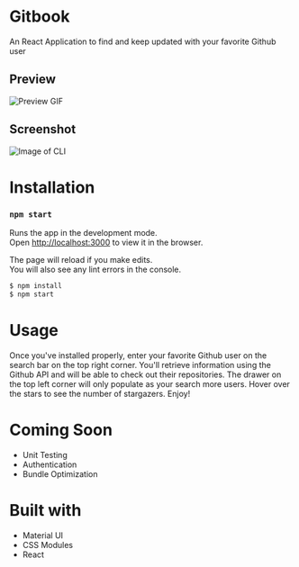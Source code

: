 # Gitbook
An React Application to find and keep updated with your favorite Github user

## Preview

![Preview GIF](https://i.imgur.com/zgHaQfv.gif)

## Screenshot

![Image of CLI](https://image.ibb.co/kGUqyS/Screen_Shot_2018_03_07_at_12_04_26_PM.png)

# Installation

### `npm start`

Runs the app in the development mode.<br>
Open [http://localhost:3000](http://localhost:3000) to view it in the browser.

The page will reload if you make edits.<br>
You will also see any lint errors in the console.

  ```sh
$ npm install
$ npm start
```
# Usage

Once you've installed properly, enter your favorite Github user on the search bar on the top right corner. You'll retrieve information using the Github API and will be able to check out their repositories. The drawer on the top left corner will only populate as your search more users. Hover over the stars to see the number of stargazers. Enjoy!

# Coming Soon
- Unit Testing
- Authentication
- Bundle Optimization

# Built with
- Material UI
- CSS Modules
- React



